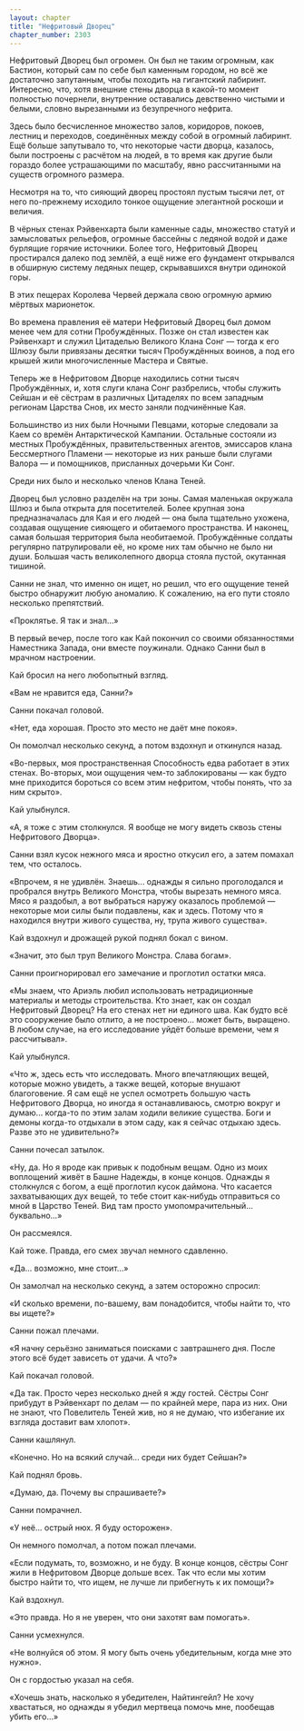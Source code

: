 ```yaml
---
layout: chapter
title: "Нефритовый Дворец"
chapter_number: 2303
---
```




Нефритовый Дворец был огромен. Он был не таким огромным, как Бастион, который сам по себе был каменным городом, но всё же достаточно запутанным, чтобы походить на гигантский лабиринт. Интересно, что, хотя внешние стены дворца в какой-то момент полностью почернели, внутренние оставались девственно чистыми и белыми, словно вырезанными из безупречного нефрита.

Здесь было бесчисленное множество залов, коридоров, покоев, лестниц и переходов, соединённых между собой в огромный лабиринт. Ещё больше запутывало то, что некоторые части дворца, казалось, были построены с расчётом на людей, в то время как другие были гораздо более устрашающими по масштабу, явно рассчитанными на существ огромного размера.

Несмотря на то, что сияющий дворец простоял пустым тысячи лет, от него по-прежнему исходило тонкое ощущение элегантной роскоши и величия.

В чёрных стенах Рэйвенхарта были каменные сады, множество статуй и замысловатых рельефов, огромные бассейны с ледяной водой и даже бурлящие горячие источники. Более того, Нефритовый Дворец простирался далеко под землёй, а ещё ниже его фундамент открывался в обширную систему ледяных пещер, скрывавшихся внутри одинокой горы.

В этих пещерах Королева Червей держала свою огромную армию мёртвых марионеток.

Во времена правления её матери Нефритовый Дворец был домом менее чем для сотни Пробуждённых. Позже он стал известен как Рэйвенхарт и служил Цитаделью Великого Клана Сонг — тогда к его Шлюзу были привязаны десятки тысяч Пробуждённых воинов, а под его крышей жили многочисленные Мастера и Святые.

Теперь же в Нефритовом Дворце находились сотни тысяч Пробуждённых, и, хотя слуги клана Сонг разбрелись, чтобы служить Сейшан и её сёстрам в различных Цитаделях по всем западным регионам Царства Снов, их место заняли подчинённые Кая.

Большинство из них были Ночными Певцами, которые следовали за Каем со времён Антарктической Кампании. Остальные состояли из местных Пробуждённых, правительственных агентов, эмиссаров клана Бессмертного Пламени — некоторые из них раньше были слугами Валора — и помощников, присланных дочерьми Ки Сонг.

Среди них было и несколько членов Клана Теней.

Дворец был условно разделён на три зоны. Самая маленькая окружала Шлюз и была открыта для посетителей. Более крупная зона предназначалась для Кая и его людей — она была тщательно ухожена, создавая ощущение сияющего и обитаемого пространства. И наконец, самая большая территория была необитаемой. Пробуждённые солдаты регулярно патрулировали её, но кроме них там обычно не было ни души. Большая часть великолепного дворца стояла пустой, окутанная тишиной.

Санни не знал, что именно он ищет, но решил, что его ощущение теней быстро обнаружит любую аномалию. К сожалению, на его пути стояло несколько препятствий.

«Проклятье. Я так и знал...»

В первый вечер, после того как Кай покончил со своими обязанностями Наместника Запада, они вместе поужинали. Однако Санни был в мрачном настроении.

Кай бросил на него любопытный взгляд.

«Вам не нравится еда, Санни?»

Санни покачал головой.

«Нет, еда хорошая. Просто это место не даёт мне покоя».

Он помолчал несколько секунд, а потом вздохнул и откинулся назад.

«Во-первых, моя пространственная Способность едва работает в этих стенах. Во-вторых, мои ощущения чем-то заблокированы — как будто мне приходится бороться со всем этим нефритом, чтобы понять, что за ним скрыто».

Кай улыбнулся.

«А, я тоже с этим столкнулся. Я вообще не могу видеть сквозь стены Нефритового Дворца».

Санни взял кусок нежного мяса и яростно откусил его, а затем помахал тем, что осталось.

«Впрочем, я не удивлён. Знаешь... однажды я сильно проголодался и пробрался внутрь Великого Монстра, чтобы вырезать немного мяса. Мясо я раздобыл, а вот выбраться наружу оказалось проблемой — некоторые мои силы были подавлены, как и здесь. Потому что я находился внутри живого существа, ну, трупа живого существа».

Кай вздохнул и дрожащей рукой поднял бокал с вином.

«Значит, это был труп Великого Монстра. Слава богам».

Санни проигнорировал его замечание и проглотил остатки мяса.

«Мы знаем, что Ариэль любил использовать нетрадиционные материалы и методы строительства. Кто знает, как он создал Нефритовый Дворец? На его стенах нет ни единого шва. Как будто всё это сооружение было отлито, а не построено... может быть, выращено. В любом случае, на его исследование уйдёт больше времени, чем я рассчитывал».

Кай улыбнулся.

«Что ж, здесь есть что исследовать. Много впечатляющих вещей, которые можно увидеть, а также вещей, которые внушают благоговение. Я сам ещё не успел осмотреть большую часть Нефритового Дворца, но иногда я останавливаюсь, смотрю вокруг и думаю... когда-то по этим залам ходили великие существа. Боги и демоны когда-то отдыхали в этом саду, как я сейчас отдыхаю здесь. Разве это не удивительно?»

Санни почесал затылок.

«Ну, да. Но я вроде как привык к подобным вещам. Одно из моих воплощений живёт в Башне Надежды, в конце концов. Однажды я столкнулся с богом, а ещё проглотил кусок даймона. Что касается захватывающих дух вещей, то тебе стоит как-нибудь отправиться со мной в Царство Теней. Вид там просто умопомрачительный... буквально...»

Он рассмеялся.

Кай тоже. Правда, его смех звучал немного сдавленно.

«Да... возможно, мне стоит...»

Он замолчал на несколько секунд, а затем осторожно спросил:

«И сколько времени, по-вашему, вам понадобится, чтобы найти то, что вы ищете?»

Санни пожал плечами.

«Я начну серьёзно заниматься поисками с завтрашнего дня. После этого всё будет зависеть от удачи. А что?»

Кай покачал головой.

«Да так. Просто через несколько дней я жду гостей. Сёстры Сонг прибудут в Рэйвенхарт по делам — по крайней мере, пара из них. Они не знают, что Повелитель Теней жив, но я не думаю, что избегание их взгляда доставит вам хлопот».

Санни кашлянул.

«Конечно. Но на всякий случай... среди них будет Сейшан?»

Кай поднял бровь.

«Думаю, да. Почему вы спрашиваете?»

Санни помрачнел.

«У неё... острый нюх. Я буду осторожен».

Он немного помолчал, а потом пожал плечами.

«Если подумать, то, возможно, и не буду. В конце концов, сёстры Сонг жили в Нефритовом Дворце дольше всех. Так что если мы хотим быстро найти то, что ищем, не лучше ли прибегнуть к их помощи?»

Кай вздохнул.

«Это правда. Но я не уверен, что они захотят вам помогать».

Санни усмехнулся.

«Не волнуйся об этом. Я могу быть очень убедительным, когда мне это нужно».

Он с гордостью указал на себя.

«Хочешь знать, насколько я убедителен, Найтингейл? Не хочу хвастаться, но однажды я убедил мертвеца помочь мне, пообещав убить его...»

